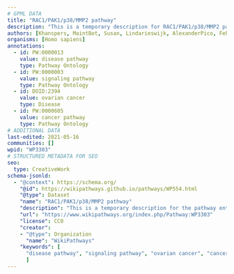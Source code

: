 ```yaml
---
# GPML DATA
title: "RAC1/PAK1/p38/MMP2 pathway"
description: "This is a temporary description for RAC1/PAK1/p38/MMP2 pathway"
authors: [Khanspers, MaintBot, Susan, Lindarieswijk, AlexanderPico, Fehrhart, Eweitz]
organisms: [Homo sapiens]
annotations:
  - id: PW:0000013
    value: disease pathway
    type: Pathway Ontology
  - id: PW:0000003
    value: signaling pathway
    type: Pathway Ontology
  - id: DOID:2394
    value: ovarian cancer
    type: Disease
  - id: PW:0000605
    value: cancer pathway
    type: Pathway Ontology
# ADDITIONAL DATA
last-edited: 2021-05-16
communities: []
wpid: "WP3303"
# STRUCTURED METADATA FOR SEO
seo:
  type: CreativeWork
schema-jsonld:
  - "@context": https://schema.org/
    "@id": https://wikipathways.github.io/pathways/WP554.html
    "@type": Dataset
    "name": "RAC1/PAK1/p38/MMP2 pathway"
    "description": "This is a temporary description for the pathway entitled: RAC1/PAK1/p38/MMP2 pathway"
    "url": "https://www.wikipathways.org/index.php/Pathway:WP3303"
    "license": CC0
    "creator":
    - "@type": Organization
      "name": "WikiPathways"
    "keywords": [
      "disease pathway", "signaling pathway", "ovarian cancer", "cancer pathway",
      ]
---
```

